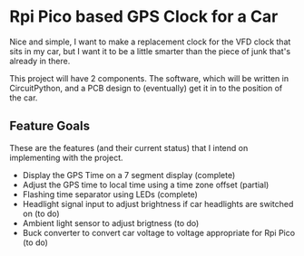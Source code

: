 # Rpi Pico based GPS Clock for a Car
Nice and simple, I want to make a replacement clock for the VFD clock that sits in my car, but I want it to be a little smarter than the piece of junk that's already in there. 

This project will have 2 components. The software, which will be written in CircuitPython, and a PCB design to (eventually) get it in to the position of the car.

## Feature Goals
These are the features (and their current status) that I intend on implementing with the project.
- Display the GPS Time on a 7 segment display (complete)
- Adjust the GPS time to local time using a time zone offset (partial)
- Flashing time separator using LEDs (complete)
- Headlight signal input to adjust brightness if car headlights are switched on (to do)
- Ambient light sensor to adjust brigtness (to do)
- Buck converter to convert car voltage to voltage appropriate for Rpi Pico (to do)
